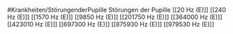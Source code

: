 #Krankheiten/StörungenderPupille
Störungen der Pupille
[[20 Hz (E)]]
[[240 Hz (E)]]
[[1570 Hz (E)]]
[[9850 Hz (E)]]
[[201750 Hz (E)]]
[[364000 Hz (E)]]
[[423010 Hz (E)]]
[[697300 Hz (E)]]
[[875930 Hz (E)]]
[[979530 Hz (E)]]